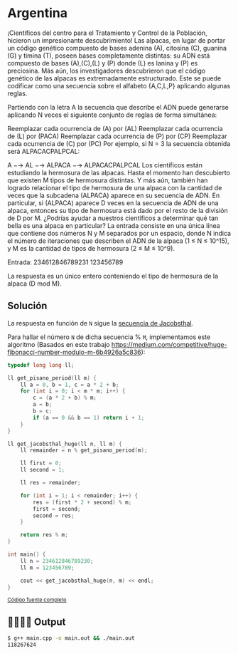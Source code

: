 # Argentina

¡Científicos del centro para el Tratamiento y Control de la Población, hicieron un impresionante descubrimiento! Las alpacas, en lugar de portar un código genético compuesto de bases adenina (A), citosina (C), guanina (G) y timina (T), poseen bases completamente distintas: su ADN está compuesto de bases (A),(C),(L) y (P) donde (L) es lanina y (P) es preciosina. Más aún, los investigadores descubrieron que el código genético de las alpacas es extremadamente estructurado. Este se puede codificar como una secuencia sobre el alfabeto {A,C,L,P} aplicando algunas reglas. 

Partiendo con la letra A la secuencia que describe el ADN puede generarse aplicando N veces el siguiente conjunto de reglas de forma simultánea:

Reemplazar cada ocurrencia de (A) por (AL)
Reemplazar cada ocurrencia de (L) por (PACA)
Reemplazar cada ocurrencia de (P) por (CP)
Reemplazar cada ocurrencia de (C) por (PC)
Por ejemplo, si N = 3 la secuencia obtenida será ALPACACPALPCAL:

A −→ AL −→ ALPACA −→ ALPACACPALPCAL
Los científicos están estudiando la hermosura de las alpacas. Hasta el momento han descubierto que existen M tipos de hermosura distintas. Y más aún, también han logrado relacionar el tipo de hermosura de una alpaca con la cantidad de veces que la subcadena (ALPACA) aparece en su secuencia de ADN. En particular, si (ALPACA) aparece D veces en la secuencia de ADN de una alpaca, entonces su tipo de hermosura está dado por el resto de la división de D por M. ¿Podrías ayudar a nuestros científicos a determinar qué tan bella es una alpaca en particular?
La entrada consiste en una única línea que contiene dos números N y M separados por un espacio, donde N indica el número de iteraciones que describen el ADN de la alpaca (1 ≤ N ≤ 10^15), y M es la cantidad de tipos de hermosura (2 ≤ M ≤ 10^9).

Entrada:
234612846789231 123456789

La respuesta es un único entero conteniendo el tipo de hermosura de la alpaca (D mod M).

## Solución

La respuesta en función de `N` sigue la [secuencia de Jacobsthal](https://oeis.org/A001045).

Para hallar el número `N` de dicha secuencia % `M`, implementamos este algoritmo (Basados en este trabajo https://medium.com/competitive/huge-fibonacci-number-modulo-m-6b4926a5c836):

```cpp
typedef long long ll;

ll get_pisano_period(ll m) {
    ll a = 0, b = 1, c = a * 2 + b;
    for (int i = 0; i < m * m; i++) {
        c = (a * 2 + b) % m;
        a = b;
        b = c;
        if (a == 0 && b == 1) return i + 1;
    }
}

ll get_jacobsthal_huge(ll n, ll m) {
    ll remainder = n % get_pisano_period(m);

    ll first = 0;
    ll second = 1;

    ll res = remainder;

    for (int i = 1; i < remainder; i++) {
        res = (first * 2 + second) % m;
        first = second;
        second = res;
    }

    return res % m;
}

int main() {
    ll n = 234612846789230;
    ll m = 123456789;

    cout << get_jacobsthal_huge(n, m) << endl;
}
```

<small>[Código fuente completo](main.cpp)</small>

## 👨‍💻👩‍💻 Output

```bash
$ g++ main.cpp -o main.out && ./main.out
118267624
```
